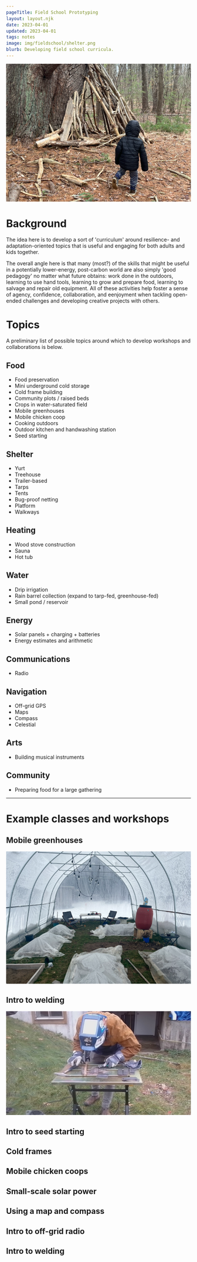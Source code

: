 ```yaml
---
pageTitle: Field School Prototyping 
layout: layout.njk
date: 2023-04-01
updated: 2023-04-01
tags: notes 
image: img/fieldschool/shelter.png
blurb: Developing field school curricula. 
---
```


[![](/img/fieldschool/shelter.png)](/img/fieldschool/shelter.png)

# Background

The idea here is to develop a sort of 'curriculum' around resilience- and adaptation-oriented topics that is useful and engaging for both adults and kids together.   

The overall angle here is that many (most?) of the skills that might be useful in a potentially lower-energy, post-carbon world are also simply 'good pedagogy' no matter what future obtains: work done in the outdoors, learning to use hand tools, learning to grow and prepare food, learning to salvage and repair old equipment.  All of these activities help foster a sense of agency, confidence, collaboration, and eenjoyment when tackling open-ended challenges and developing creative projects with others.   

# Topics

A preliminary list of possible topics around which to develop workshops and collaborations is below. 
## Food
- Food preservation
- Mini underground cold storage
- Cold frame building
- Community plots / raised beds
- Crops in water-saturated field
- Mobile greenhouses
- Mobile chicken coop
- Cooking outdoors
- Outdoor kitchen and handwashing station
- Seed starting

## Shelter
- Yurt
- Treehouse
- Trailer-based 
- Tarps
- Tents
- Bug-proof netting
- Platform
- Walkways

## Heating
- Wood stove construction
- Sauna
- Hot tub

## Water
- Drip irrigation
- Rain barrel collection (expand to tarp-fed, greenhouse-fed)
- Small pond / reservoir

## Energy
- Solar panels + charging + batteries
- Energy estimates and arithmetic 

## Communications
- Radio

## Navigation
- Off-grid GPS
- Maps
- Compass
- Celestial

## Arts
- Building musical instruments

## Community
- Preparing food for a large gathering 

---

# Example classes and workshops  

## Mobile greenhouses

[![](/img/fieldschool/greenhouse.png)](/img/fieldschool/greenhouse.png)

## Intro to welding

[![](/img/fieldschool/welding.jpg)](/img/fieldschool/welding.jpg)

## Intro to seed starting

## Cold frames 

## Mobile chicken coops

## Small-scale solar power

## Using a map and compass

## Intro to off-grid radio

## Intro to welding 
